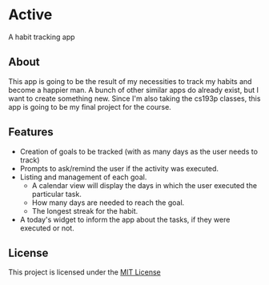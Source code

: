 # Active
A habit tracking app

## About
This app is going to be the result of my necessities to track my habits and become a happier man. A bunch of other similar apps do already exist, but I want to create something new. Since I'm also taking the cs193p classes, this app is going to be my final project for the course.

## Features
* Creation of goals to be tracked (with as many days as the user needs to track)
* Prompts to ask/remind the user if the activity was executed.
* Listing and management of each goal.
  * A calendar view will display the days in which the user executed the particular task.
  * How many days are needed to reach the goal.
  * The longest streak for the habit.
* A today's widget to inform the app about the tasks, if they were executed or not.

## License

This project is licensed under the [MIT License](https://github.com/TiagoMaiaL/Active/blob/master/LICENSE)
